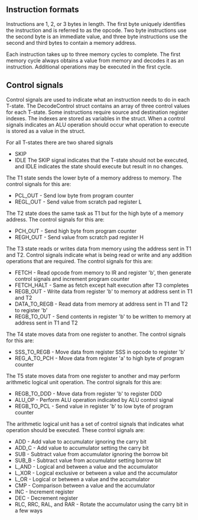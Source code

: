 ## Instruction formats

Instructions are 1, 2, or 3 bytes in length. The first byte uniquely identifies the instruction and is referred to as the opcode. Two byte instructions use the second byte is an immediate value, and three byte instructions use the second and third bytes to contain a memory address.

Each instruction takes up to three memory cycles to complete. The first memory cycle always obtains a value from memory and decodes it as an instruction. Additional operations may be executed in the first cycle.

## Control signals

Control signals are used to indicate what an instruction needs to do in each T-state. The DecodeControl struct contains an array of three control values for each T-state. Some instructions require source and destination register indexes. The indexes are stored as variables in the struct. When a control signals indicates an ALU operation should occur what operation to execute is stored as a value in the struct.

For all T-states there are two shared signals
* SKIP
* IDLE
The SKIP signal indicates that the T-state should not be executed, and IDLE indicates the state should execute but result in no changes.

The T1 state sends the lower byte of a memory address to memory. The control signals for this are:
* PCL_OUT - Send low byte from program counter
* REGL_OUT - Send value from scratch pad register L

The T2 state does the same task as T1 but for the high byte of a memory address. The control signals for this are:
* PCH_OUT - Send high byte from program counter
* REGH_OUT - Send value from scratch pad register H

The T3 state reads or writes data from memory using the address sent in T1 and T2. Control signals indicate what is being read or write and any addition operations that are required. The control signals for this are:
* FETCH - Read opcode from memory to IR and register 'b', then generate control signals and increment program counter
* FETCH_HALT - Same as fetch except halt execution after T3 completes
* REGB_OUT - Write data from register 'b' to memory at address sent in T1 and T2
* DATA_TO_REGB - Read data from memory at address sent in T1 and T2 to register 'b'
* REGB_TO_OUT - Send contents in register 'b' to be written to memory at address sent in T1 and T2

The T4 state moves data from one register to another. The control signals for this are:
* SSS_TO_REGB - Move data from register SSS in opcode to register 'b'
* REG_A_TO_PCH - Move data from register 'a' to high byte of program counter

The T5 state moves data from one register to another and may perform arithmetic logical unit operation. The control signals for this are:
* REGB_TO_DDD - Move data from register 'b' to register DDD
* ALU_OP - Perform ALU operation indicated by ALU control signal
* REGB_TO_PCL - Send value in register 'b' to low byte of program counter

The arithmetic logical unit has a set of control signals that indicates what operation should be executed. These control signals are:
* ADD - Add value to accumulator ignoring the carry bit
* ADD_C - Add value to accumulator setting the carry bit
* SUB - Subtract value from accumulator ignoring the borrow bit
* SUB_B - Subtract value from accumulator setting borrow bit
* L_AND - Logical and between a value and the accumulator
* L_XOR - Logical exclusive or between a value and the accumulator
* L_OR - Logical or between a value and the accumulator
* CMP - Comparison between a value and the accumulator
* INC - Increment register
* DEC - Decrement register
* RLC, RRC, RAL, and RAR - Rotate the accumulator using the carry bit in a few ways
